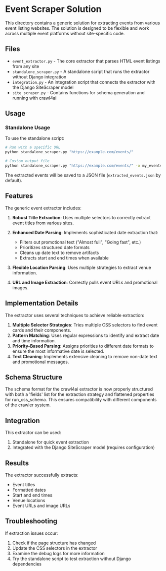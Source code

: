 # Event Scraper Solution

This directory contains a generic solution for extracting events from various event listing websites. The solution is designed to be flexible and work across multiple event platforms without site-specific code.

## Files

- `event_extractor.py` - The core extractor that parses HTML event listings from any site
- `standalone_scraper.py` - A standalone script that runs the extractor without Django integration
- `integration.py` - An integration script that connects the extractor with the Django SiteScraper model
- `site_scraper.py` - Contains functions for schema generation and running with crawl4ai

## Usage

### Standalone Usage

To use the standalone script:

```bash
# Run with a specific URL
python standalone_scraper.py "https://example.com/events/"

# Custom output file
python standalone_scraper.py "https://example.com/events/" -o my_events.json
```

The extracted events will be saved to a JSON file (`extracted_events.json` by default).

## Features

The generic event extractor includes:

1. **Robust Title Extraction**: Uses multiple selectors to correctly extract event titles from various sites.
2. **Enhanced Date Parsing**: Implements sophisticated date extraction that:
   - Filters out promotional text ("Almost full", "Going fast", etc.)
   - Prioritizes structured date formats
   - Cleans up date text to remove artifacts
   - Extracts start and end times when available

3. **Flexible Location Parsing**: Uses multiple strategies to extract venue information.
4. **URL and Image Extraction**: Correctly pulls event URLs and promotional images.

## Implementation Details

The extractor uses several techniques to achieve reliable extraction:

1. **Multiple Selector Strategies**: Tries multiple CSS selectors to find event cards and their components.
2. **Pattern Matching**: Uses regular expressions to identify and extract date and time information.
3. **Priority-Based Parsing**: Assigns priorities to different date formats to ensure the most informative date is selected.
4. **Text Cleaning**: Implements extensive cleaning to remove non-date text and promotional messages.

## Schema Structure

The schema format for the crawl4ai extractor is now properly structured with both a 'fields' list for the extraction strategy and flattened properties for run_css_schema. This ensures compatibility with different components of the crawler system.

## Integration

This extractor can be used:

1. Standalone for quick event extraction
2. Integrated with the Django SiteScraper model (requires configuration)

## Results

The extractor successfully extracts:

- Event titles
- Formatted dates
- Start and end times
- Venue locations
- Event URLs and image URLs

## Troubleshooting

If extraction issues occur:

1. Check if the page structure has changed
2. Update the CSS selectors in the extractor
3. Examine the debug logs for more information
4. Try the standalone script to test extraction without Django dependencies 